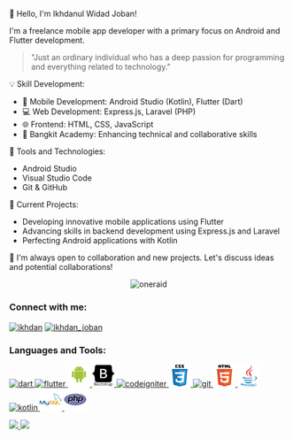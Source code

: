 👋 Hello, I'm Ikhdanul Widad Joban!

I'm a freelance mobile app developer with a primary focus on Android and Flutter development. 
> "Just an ordinary individual who has a deep passion for programming and everything related to technology."

💡 Skill Development:
- 📱 Mobile Development: Android Studio (Kotlin), Flutter (Dart)
- 💻 Web Development: Express.js, Laravel (PHP)
- 🌐 Frontend: HTML, CSS, JavaScript
- 🚀 Bangkit Academy: Enhancing technical and collaborative skills

🔨 Tools and Technologies:
- Android Studio
- Visual Studio Code
- Git & GitHub

🎯 Current Projects:
- Developing innovative mobile applications using Flutter
- Advancing skills in backend development using Express.js and Laravel
- Perfecting Android applications with Kotlin

🤝 I'm always open to collaboration and new projects. Let's discuss ideas and potential collaborations!


<p align='center'>
<!--   <a href="https://www.github.com/zyandaru" target="_blank" rel="noreferrer"><img
src="https://img.shields.io/github/followers/zyandaru?logo=github&style=for-the-badge&color=0891b2&labelColor=1c1917" /></a> -->
  <img src="https://komarev.com/ghpvc/?username=zyandary&label=Stalker&color=129e00&style=plastic" alt="oneraid" />
  <br>
</p>

<h3 align="left">Connect with me:</h3>
<p align="left">
<a href="https://linkedin.com/in/ikhdan" target="blank"><img align="center" src="https://raw.githubusercontent.com/rahuldkjain/github-profile-readme-generator/master/src/images/icons/Social/linked-in-alt.svg" alt="ikhdan" height="30" width="40" /></a>
<a href="https://instagram.com/ikhdan_joban" target="blank"><img align="center" src="https://raw.githubusercontent.com/rahuldkjain/github-profile-readme-generator/master/src/images/icons/Social/instagram.svg" alt="ikhdan_joban" height="30" width="40" /></a>
</p>

<h3 align="left">Languages and Tools:</h3>
<p align="left"> <a href="https://dart.dev" target="_blank" rel="noreferrer"> <img src="https://www.vectorlogo.zone/logos/dartlang/dartlang-icon.svg" alt="dart" width="40" height="40"/> </a> <a href="https://flutter.dev" target="_blank" rel="noreferrer"> <img src="https://www.vectorlogo.zone/logos/flutterio/flutterio-icon.svg" alt="flutter" width="40" height="40"/> </a> 
<a href="https://developer.android.com" target="_blank" rel="noreferrer"> <img src="https://raw.githubusercontent.com/devicons/devicon/master/icons/android/android-original-wordmark.svg" alt="android" width="40" height="40"/> </a> <a href="https://getbootstrap.com" target="_blank" rel="noreferrer"> <img src="https://raw.githubusercontent.com/devicons/devicon/master/icons/bootstrap/bootstrap-plain-wordmark.svg" alt="bootstrap" width="40" height="40"/> </a> <a href="https://codeigniter.com" target="_blank" rel="noreferrer"> <img src="https://cdn.worldvectorlogo.com/logos/codeigniter.svg" alt="codeigniter" width="40" height="40"/> </a> <a href="https://www.w3schools.com/css/" target="_blank" rel="noreferrer"> <img src="https://raw.githubusercontent.com/devicons/devicon/master/icons/css3/css3-original-wordmark.svg" alt="css3" width="40" height="40"/> </a> <a href="https://git-scm.com/" target="_blank" rel="noreferrer"> <img src="https://www.vectorlogo.zone/logos/git-scm/git-scm-icon.svg" alt="git" width="40" height="40"/> </a> <a href="https://www.w3.org/html/" target="_blank" rel="noreferrer"> <img src="https://raw.githubusercontent.com/devicons/devicon/master/icons/html5/html5-original-wordmark.svg" alt="html5" width="40" height="40"/> </a> <a href="https://www.java.com" target="_blank" rel="noreferrer"> <img src="https://raw.githubusercontent.com/devicons/devicon/master/icons/java/java-original.svg" alt="java" width="40" height="40"/> </a> <a href="https://kotlinlang.org" target="_blank" rel="noreferrer"> <img src="https://www.vectorlogo.zone/logos/kotlinlang/kotlinlang-icon.svg" alt="kotlin" width="40" height="40"/> </a> <a href="https://www.mysql.com/" target="_blank" rel="noreferrer"> <img src="https://raw.githubusercontent.com/devicons/devicon/master/icons/mysql/mysql-original-wordmark.svg" alt="mysql" width="40" height="40"/> </a> <a href="https://www.php.net" target="_blank" rel="noreferrer"> <img src="https://raw.githubusercontent.com/devicons/devicon/master/icons/php/php-original.svg" alt="php" width="40" height="40"/> </a></p>
 
<p align="left">
<a href="https://github.com/zyandaru">
  <img height="180em" src="https://github-readme-stats-eight-theta.vercel.app/api/top-langs/?username=zyandaru&layout=compact&langs_count=8&theme=algolia"/>
  <img height="180em" src="https://github-readme-stats-eight-theta.vercel.app/api?username=zyandaru&show_icons=true&theme=algolia&include_all_commits=true&count_private=true"/>
</a>
</p>
